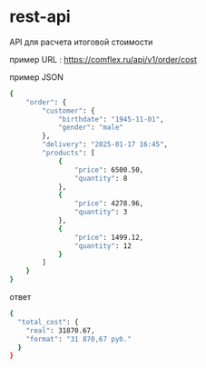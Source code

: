 # rest-api
API для расчета итоговой стоимости

пример URL : https://comflex.ru/api/v1/order/cost

пример JSON
```bash
{
    "order": {
        "customer": {
            "birthdate": "1945-11-01",
            "gender": "male"
        },
        "delivery": "2025-01-17 16:45",
        "products": [
            {
                "price": 6500.50,
                "quantity": 8
            },
            {
                "price": 4278.96,
                "quantity": 3
            },
            {
                "price": 1499.12,
                "quantity": 12
            }
        ]
    }
}
```
ответ
```bash
{
  "total_cost": {
    "real": 31870.67,
    "format": "31 870,67 руб."
  }
}
```
